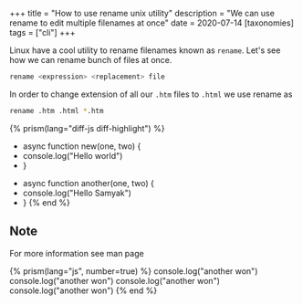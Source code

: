 +++
title = "How to use rename unix utility"
description = "We can use rename to edit multiple filenames at once"
date = 2020-07-14
[taxonomies]
tags = ["cli"]
+++

Linux have a cool utility to rename filenames known as `rename`. Let's see how
we can rename bunch of files at once.


```bash
rename <expression> <replacement> file
```
In order to change extension of all our `.htm` files to `.html` we use rename as

```bash
rename .htm .html *.htm
```

{% prism(lang="diff-js diff-highlight") %}
-  async function new(one, two) {
-    console.log("Hello world")
-  }


+  async function another(one, two) {
+    console.log("Hello Samyak")
+  }
{% end %}



## Note
For more information see man page



{% prism(lang="js", number=true) %}
console.log("another won")
console.log("another won")
console.log("another won")
console.log("another won")
{% end %}

